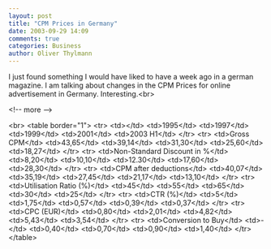 ```yaml
---
layout: post
title: "CPM Prices in Germany"
date: 2003-09-29 14:09
comments: true
categories: Business
author: Oliver Thylmann
---
```



I just found something I would have liked to have a week ago in a german magazine. I am talking about changes in the CPM Prices for online advertisement in Germany. Interesting.&lt;br&gt;


&lt;!-- more --&gt;


&lt;br&gt;
&lt;table border=&quot;1&quot;&gt;
&lt;tr&gt;
&lt;td&gt;&lt;/td&gt;
&lt;td&gt;1995&lt;/td&gt;
&lt;td&gt;1997&lt;/td&gt;
&lt;td&gt;1999&lt;/td&gt;
&lt;td&gt;2001&lt;/td&gt;
&lt;td&gt;2003 H1&lt;/td&gt;
&lt;/tr&gt;
&lt;tr&gt;
&lt;td&gt;Gross CPM&lt;/td&gt;
&lt;td&gt;43,65&lt;/td&gt;
&lt;td&gt;39,14&lt;/td&gt;
&lt;td&gt;31,30&lt;/td&gt;
&lt;td&gt;25,60&lt;/td&gt;
&lt;td&gt;18,27&lt;/td&gt;
&lt;/tr&gt;
&lt;tr&gt;
&lt;td&gt;Non-Standard Discount in %&lt;/td&gt;
&lt;td&gt;8,20&lt;/td&gt;
&lt;td&gt;10,10&lt;/td&gt;
&lt;td&gt;12.30&lt;/td&gt;
&lt;td&gt;17,60&lt;/td&gt;
&lt;td&gt;28,30&lt;/td&gt;
&lt;/tr&gt;
&lt;tr&gt;
&lt;td&gt;CPM after deductions&lt;/td&gt;
&lt;td&gt;40,07&lt;/td&gt;
&lt;td&gt;35,19&lt;/td&gt;
&lt;td&gt;27,45&lt;/td&gt;
&lt;td&gt;21,17&lt;/td&gt;
&lt;td&gt;13,10&lt;/td&gt;
&lt;/tr&gt;
&lt;tr&gt;
&lt;td&gt;Utilisation Ratio (%)&lt;/td&gt;
&lt;td&gt;45&lt;/td&gt;
&lt;td&gt;55&lt;/td&gt;
&lt;td&gt;65&lt;/td&gt;
&lt;td&gt;30&lt;/td&gt;
&lt;td&gt;25&lt;/td&gt;
&lt;/tr&gt;
&lt;tr&gt;
&lt;td&gt;CTR (%)&lt;/td&gt;
&lt;td&gt;5&lt;/td&gt;
&lt;td&gt;1,75&lt;/td&gt;
&lt;td&gt;0,57&lt;/td&gt;
&lt;td&gt;0,39&lt;/td&gt;
&lt;td&gt;0,37&lt;/td&gt;
&lt;/tr&gt;
&lt;tr&gt;
&lt;td&gt;CPC (EUR)&lt;/td&gt;
&lt;td&gt;0,80&lt;/td&gt;
&lt;td&gt;2,01&lt;/td&gt;
&lt;td&gt;4,82&lt;/td&gt;
&lt;td&gt;5,43&lt;/td&gt;
&lt;td&gt;3,54&lt;/td&gt;
&lt;/tr&gt;
&lt;tr&gt;
&lt;td&gt;Conversion to Buy&lt;/td&gt;
&lt;td&gt;-&lt;/td&gt;
&lt;td&gt;0,40&lt;/td&gt;
&lt;td&gt;0,70&lt;/td&gt;
&lt;td&gt;0,90&lt;/td&gt;
&lt;td&gt;1,40&lt;/td&gt;
&lt;/tr&gt;
&lt;/table&gt;


